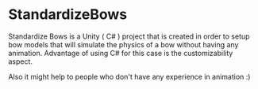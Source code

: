 # StandardizeBows
Standardize Bows is a Unity ( C# ) project that is created in order to setup bow models that will simulate the physics of a bow without having any animation. Advantage of using C# for this case is the customizability aspect. 

Also it might help to people who don't have any experience in animation :)


